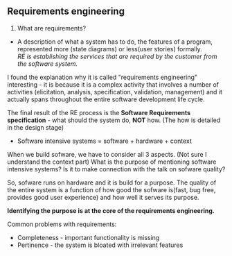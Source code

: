 ## Requirements engineering 

1. What are requirements?

* A description of what a system has to do, the features of a program, represented more (state diagrams) or less(user stories) formally.<br/>
*RE is establishing the services that are required by the customer from the software system.*

I found the explanation why it is called "requirements engineering" interesting - it is because it is a complex activity that involves a number of activities (elicitation, analysis, specification, validation, management) and it actually spans throughout the entire software development life cycle. 

The final result of the RE process is the **Software Requirements specification** - what should the system do, **NOT** how. (The how is detailed in the design stage) 

* Software intensive systems = software + hardware + context

When we build sofware, we have to consider all 3 aspects. (Not sure I understand the context part) What is the purpose of mentioning software intensive systems? Is it to make connection with the talk on sofware quality?

So, sofware runs on hardware and it is build for a purpose. The quality of the entire system is  a function of how good the sofware is(fast, bug free, provides good user experience) and how well it serves its purpose. 

**Identifying the purpose is at the core of the requirements engineering.**

Common problems with requirements:

* Completeness - important functionality is missing
* Pertinence - the system is bloated with irrelevant features




